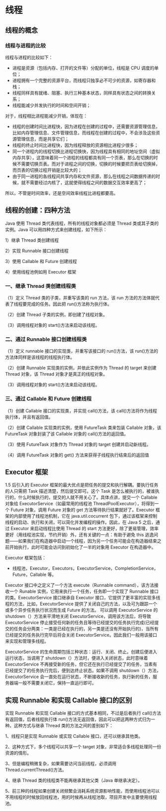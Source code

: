 # 线程

## 线程的概念

### 线程与进程的比较

线程与进程的比较如下：

- 进程是资源（包括内存、打开的文件等）分配的单位，线程是 CPU 调度的单位；
- 进程拥有一个完整的资源平台，而线程只独享必不可少的资源，如寄存器和栈；
- 线程同样具有就绪、阻塞、执行三种基本状态，同样具有状态之间的转换关系；
- 线程能减少并发执行的时间和空间开销；

对于，线程相比进程能减少开销，体现在：

- 线程的创建时间比进程快，因为进程在创建的过程中，还需要资源管理信息，比如内存管理信息、文件管理信息，而线程在创建的过程中，不会涉及这些资源管理信息，而是共享它们；
- 线程的终止时间比进程快，因为线程释放的资源相比进程少很多；
- 同一个进程内的线程切换比进程切换快，因为线程具有相同的地址空间（虚拟内存共享），这意味着同一个进程的线程都具有同一个页表，那么在切换的时候不需要切换页表。而对于进程之间的切换，切换的时候要把页表给切换掉，而页表的切换过程开销是比较大的；
- 由于同一进程的各线程间共享内存和文件资源，那么在线程之间数据传递的时候，就不需要经过内核了，这就使得线程之间的数据交互效率更高了；

所以，不管是时间效率，还是空间效率线程比进程都要高。

## 线程的创建：四种方法

Java 使用 Thread 类代表线程，所有的线程对象都必须是 Thread 类或其子类的实例。Java 可以用四种方式来创建线程，如下所示：

1）继承 Thread 类创建线程

2）实现 Runnable 接口创建线程

3）使用 Callable 和 Future 创建线程

4）使用线程池例如用 Executor 框架

### 一、继承 Thread 类创建线程类

（1）定义 Thread 类的子类，并重写该类的 run 方法，该 run 方法的方法体就代表了线程要完成的任务。因此把 run()方法称为执行体。

（2）创建 Thread 子类的实例，即创建了线程对象。

（3）调用线程对象的 start()方法来启动该线程。

### 二、通过 Runnable 接口创建线程类

（1）定义 runnable 接口的实现类，并重写该接口的 run()方法，该 run()方法的方法体同样是该线程的线程执行体。

（2）创建 Runnable 实现类的实例，并依此实例作为 Thread 的 target 来创建 Thread 对象，该 Thread 对象才是真正的线程对象。

（3）调用线程对象的 start()方法来启动该线程。

### 三、通过 Callable 和 Future 创建线程

（1）创建 Callable 接口的实现类，并实现 call()方法，该 call()方法将作为线程执行体，并且有返回值。

（2）创建 Callable 实现类的实例，使用 FutureTask 类来包装 Callable 对象，该 FutureTask 对象封装了该 Callable 对象的 call()方法的返回值。

（3）使用 FutureTask 对象作为 Thread 对象的 target 创建并启动新线程。

（4）调用 FutureTask 对象的 get() 方法来获得子线程执行结束后的返回值

## Executor 框架

1.5 后引入的 Executor 框架的最大优点是把任务的提交和执行解耦。要执行任务的人只需把 Task 描述清楚，然后提交即可。这个 Task 是怎么被执行的，被谁执行的，什么时候执行的，提交的人就不用关心了。具体点讲，提交一个 Callable 对象给 ExecutorService（如最常用的线程池 ThreadPoolExecutor），将得到一个 Future 对象，调用 Future 对象的 get 方法等待执行结果就好了。Executor 框架的内部使用了线程池机制，它在 java.util.cocurrent 包下，通过该框架来控制线程的启动、执行和关闭，可以简化并发编程的操作。因此，在 Java 5 之后，通过 Executor 来启动线程比使用 Thread 的 start 方法更好，除了更易管理，效率更好（用线程池实现，节约开销）外，还有关键的一点：有助于避免 this 逃逸问题——如果我们在构造器中启动一个线程，因为另一个任务可能会在构造器结束之前开始执行，此时可能会访问到初始化了一半的对象用 Executor 在构造器中。

Executor 框架包括：

- 线程池，Executor，Executors，ExecutorService，CompletionService，Future，Callable 等。

Executor 接口中之定义了一个方法 execute（Runnable command），该方法接收一个 Runable 实例，它用来执行一个任务，任务即一个实现了 Runnable 接口的类。ExecutorService 接口继承自 Executor 接口，它提供了更丰富的实现多线程的方法，比如，ExecutorService 提供了关闭自己的方法，以及可为跟踪一个或多个异步任务执行状况而生成 Future 的方法。 可以调用 ExecutorService 的 shutdown（）方法来平滑地关闭 ExecutorService，调用该方法后，将导致 ExecutorService 停止接受任何新的任务且等待已经提交的任务执行完成(已经提交的任务会分两类：一类是已经在执行的，另一类是还没有开始执行的)，当所有已经提交的任务执行完毕后将会关闭 ExecutorService。因此我们一般用该接口来实现和管理多线程。

ExecutorService 的生命周期包括三种状态：运行、关闭、终止。创建后便进入运行状态，当调用了 shutdown（）方法时，便进入关闭状态，此时意味着 ExecutorService 不再接受新的任务，但它还在执行已经提交了的任务，当素有已经提交了的任务执行完后，便到达终止状态。如果不调用 shutdown（）方法，ExecutorService 会一直处在运行状态，不断接收新的任务，执行新的任务，服务器端一般不需要关闭它，保持一直运行即可。

## 实现 Runnable 和实现 Callable 接口的区别

实现 Runnable 和实现 Callable 接口的方式基本相同，不过是后者执行 call()方法有返回值，后者线程执行体 run()方法无返回值，因此可以把这两种方式归为一种。这种方式与继承 Thread 类的方法之间的差别如下：

1、线程只是实现 Runnable 或实现 Callable 接口，还可以继承其他类。

2、这种方式下，多个线程可以共享一个 target 对象，非常适合多线程处理同一份资源的情形。

3、但是编程稍微复杂，如果需要访问当前线程，必须调用 Thread.currentThread()方法。

4、继承 Thread 类的线程类不能再继承其他父类（Java 单继承决定）。

5、前三种的线程如果创建关闭频繁会消耗系统资源影响性能，而使用线程池可以不用线程的时候放回线程池，用的时候再从线程池取，项目开发中主要使用线程池。
